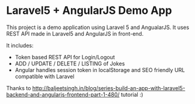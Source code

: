 # Laravel5 + AngularJS Demo App
This project is a demo application using Laravel 5 and AngualarJS. It uses REST API made in Laravel5 and AngularJS in front-end.

It includes:
- Token based REST API for Login/Logout
- ADD / UPDATE / DELETE / LISTING of Jokes
- Angular handles session token in localStorage and SEO friendly URL compatible with Laravel

Thanks to http://baljeetsingh.in/blog/series-build-an-app-with-laravel5-backend-and-angularjs-frontend-part-1-480/ tutorial :)
